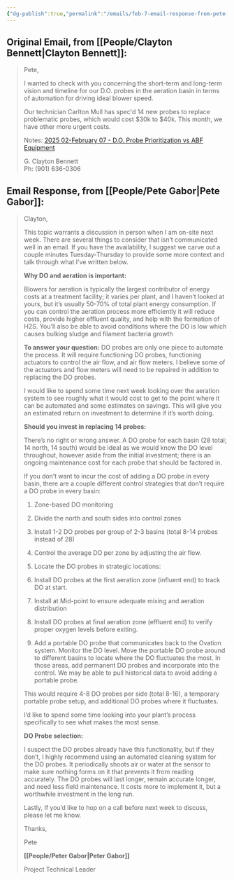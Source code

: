 ```yaml
---
{"dg-publish":true,"permalink":"/emails/feb-7-email-response-from-pete-gabor-concerning-do-probe-prioritization/","noteIcon":"","created":"2025-02-07T11:04:18.577-06:00"}
---
```



## Original Email, from [[People/Clayton Bennett\|Clayton Bennett]]:

> Pete,
> 
> I wanted to check with you concerning the short-term and long-term vision and timeline for our D.O. probes in the aeration basin in terms of automation for driving ideal blower speed.
> 
> Our technician Carlton Mull has spec'd 14 new probes to replace problematic probes, which would cost $30k to $40k. This month, we have other more urgent costs.
>   
> 
> Notes: [2025 02-February 07 - D.O. Probe Prioritization vs ABF Equipment](https://maxson-engineering-notes.vercel.app/meetings/2025-02-february-07-d-o-probe-prioritization-vs-abf-equipment/ "https://maxson-engineering-notes.vercel.app/meetings/2025-02-february-07-d-o-probe-prioritization-vs-abf-equipment/") 
> 
> G. Clayton Bennett  
> Ph: (901) 636-0306
## Email Response, from [[People/Pete Gabor\|Pete Gabor]]:
> Clayton,
> 
> This topic warrants a discussion in person when I am on-site next week. There are several things to consider that isn’t communicated well in an email. If you have the availability, I suggest we carve out a couple minutes Tuesday-Thursday to provide some more context and talk through what I’ve written below.
> 
> **Why DO and aeration is important:**
> 
> Blowers for aeration is typically the largest contributor of energy costs at a treatment facility; it varies per plant, and I haven’t looked at yours, but it’s usually 50-70% of total plant energy consumption. If you can control the aeration process more efficiently it will reduce costs, provide higher effluent quality, and help with the formation of H2S. You’ll also be able to avoid conditions where the DO is low which causes bulking sludge and filament bacteria growth
> 
> **To answer your question:** DO probes are only one piece to automate the process. It will require functioning DO probes, functioning actuators to control the air flow, and air flow meters. I believe some of the actuators and flow meters will need to be repaired in addition to replacing the DO probes.
> 
> I would like to spend some time next week looking over the aeration system to see roughly what it would cost to get to the point where it can be automated and some estimates on savings. This will give you an estimated return on investment to determine if it’s worth doing.
> 
> **Should you invest in replacing 14 probes:**  
> 
> There’s no right or wrong answer. A DO probe for each basin (28 total; 14 north, 14 south) would be ideal as we would know the DO level throughout, however aside from the initial investment; there is an ongoing maintenance cost for each probe that should be factored in.
> 
> If you don’t want to incur the cost of adding a DO probe in every basin, there are a couple different control strategies that don’t require a DO probe in every basin:  
> 
> 1. Zone-based DO monitoring
> 
> 2. Divide the north and south sides into control zones
> 3. Install 1-2 DO probes per group of 2-3 basins (total 8-14 probes instead of 28)
> 4. Control the average DO per zone by adjusting the air flow.
> 
> 1. Locate the DO probes in strategic locations:
> 
> 2. Install DO probes at the first aeration zone (influent end) to track DO at start.
> 3. Install at Mid-point to ensure adequate mixing and aeration distribution
> 4. Install DO probes at final aeration zone (effluent end) to verify proper oxygen levels before exiting.
> 5. Add a portable DO probe that communicates back to the Ovation system. Monitor the DO level. Move the portable DO probe around to different basins to locate where the DO fluctuates the most. In those areas, add permanent DO probes and incorporate into the control. We may be able to pull historical data to avoid adding a portable probe.
> 
> This would require 4-8 DO probes per side (total 8-16), a temporary portable probe setup, and additional DO probes where it fluctuates.
> 
> I’d like to spend some time looking into your plant’s process specifically to see what makes the most sense.
> 
> **DO Probe selection:**
> 
> I suspect the DO probes already have this functionality, but if they don’t, I highly recommend using an automated cleaning system for the DO probes. It periodically shoots air or water at the sensor to make sure nothing forms on it that prevents it from reading accurately. The DO probes will last longer, remain accurate longer, and need less field maintenance. It costs more to implement it, but a worthwhile investment in the long run.
> 
> Lastly, If you’d like to hop on a call before next week to discuss, please let me know.
> 
> Thanks,
> 
> Pete
> 
> **[[People/Peter Gabor\|Peter Gabor]]**
> 
> Project Technical Leader